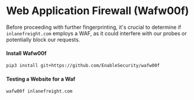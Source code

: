 # Web Application Firewall (Wafw00f)

Before proceeding with further fingerprinting, it's crucial to determine if `inlanefreight.com` employs a WAF, as it could interfere with our probes or potentially block our requests.

#### Install Wafw00f

```bash
pip3 install git+https://github.com/EnableSecurity/wafw00f
```

#### Testing a Website for a Waf

```bash
wafw00f inlanefreight.com
```
